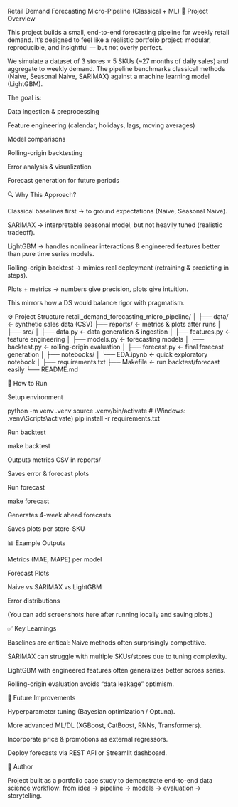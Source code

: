 Retail Demand Forecasting Micro-Pipeline (Classical + ML)
📌 Project Overview

This project builds a small, end-to-end forecasting pipeline for weekly retail demand.
It’s designed to feel like a realistic portfolio project: modular, reproducible, and insightful — but not overly perfect.

We simulate a dataset of 3 stores × 5 SKUs (~27 months of daily sales) and aggregate to weekly demand.
The pipeline benchmarks classical methods (Naive, Seasonal Naive, SARIMAX) against a machine learning model (LightGBM).

The goal is:

Data ingestion & preprocessing

Feature engineering (calendar, holidays, lags, moving averages)

Model comparisons

Rolling-origin backtesting

Error analysis & visualization

Forecast generation for future periods

🔍 Why This Approach?

Classical baselines first → to ground expectations (Naive, Seasonal Naive).

SARIMAX → interpretable seasonal model, but not heavily tuned (realistic tradeoff).

LightGBM → handles nonlinear interactions & engineered features better than pure time series models.

Rolling-origin backtest → mimics real deployment (retraining & predicting in steps).

Plots + metrics → numbers give precision, plots give intuition.

This mirrors how a DS would balance rigor with pragmatism.

⚙️ Project Structure
retail_demand_forecasting_micro_pipeline/
│
├── data/                 <- synthetic sales data (CSV)
├── reports/              <- metrics & plots after runs
│
├── src/
│   ├── data.py           <- data generation & ingestion
│   ├── features.py       <- feature engineering
│   ├── models.py         <- forecasting models
│   ├── backtest.py       <- rolling-origin evaluation
│   ├── forecast.py       <- final forecast generation
│
├── notebooks/
│   └── EDA.ipynb         <- quick exploratory notebook
│
├── requirements.txt
├── Makefile              <- run backtest/forecast easily
└── README.md

🚀 How to Run

Setup environment

python -m venv .venv
source .venv/bin/activate     # (Windows: .venv\Scripts\activate)
pip install -r requirements.txt


Run backtest

make backtest


Outputs metrics CSV in reports/

Saves error & forecast plots

Run forecast

make forecast


Generates 4-week ahead forecasts

Saves plots per store-SKU

📊 Example Outputs

Metrics (MAE, MAPE) per model

Forecast Plots

Naive vs SARIMAX vs LightGBM

Error distributions

(You can add screenshots here after running locally and saving plots.)

✅ Key Learnings

Baselines are critical: Naive methods often surprisingly competitive.

SARIMAX can struggle with multiple SKUs/stores due to tuning complexity.

LightGBM with engineered features often generalizes better across series.

Rolling-origin evaluation avoids “data leakage” optimism.

🔮 Future Improvements

Hyperparameter tuning (Bayesian optimization / Optuna).

More advanced ML/DL (XGBoost, CatBoost, RNNs, Transformers).

Incorporate price & promotions as external regressors.

Deploy forecasts via REST API or Streamlit dashboard.

👤 Author

Project built as a portfolio case study to demonstrate end-to-end data science workflow:
from idea → pipeline → models → evaluation → storytelling.